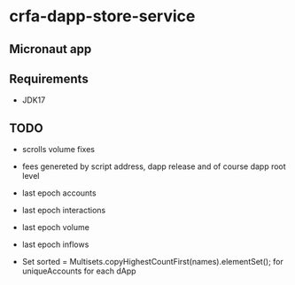 # crfa-dapp-store-service

## Micronaut app

## Requirements
- JDK17

## TODO
- scrolls volume fixes 
- fees genereted by script address, dapp release and of course dapp root level

- last epoch accounts
- last epoch interactions
- last epoch volume
- last epoch inflows
- Set<String> sorted = Multisets.copyHighestCountFirst(names).elementSet(); for uniqueAccounts for each dApp